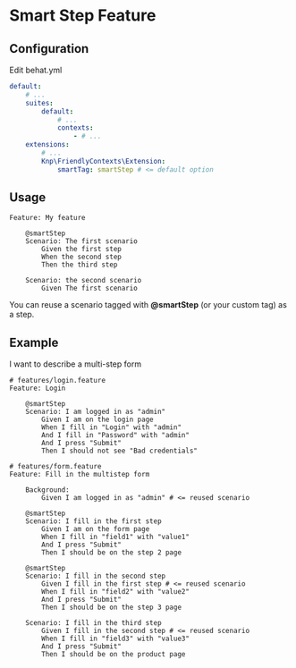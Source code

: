 Smart Step Feature
=============

Configuration
-------------
Edit behat.yml
```yaml
default:
    # ...
    suites:
        default:
            # ...
            contexts:
                - # ...
    extensions:
        # ...
        Knp\FriendlyContexts\Extension:
            smartTag: smartStep # <= default option
```

Usage
-----
```gherkin
Feature: My feature
    
    @smartStep
    Scenario: The first scenario
        Given the first step
        When the second step
        Then the third step
        
    Scenario: the second scenario
        Given The first scenario
```
You can reuse a scenario tagged with **@smartStep** (or your custom tag) as a step.

Example
-------
I want to describe a multi-step form
```gherkin
# features/login.feature
Feature: Login
    
    @smartStep
    Scenario: I am logged in as "admin"
        Given I am on the login page
        When I fill in "Login" with "admin"
        And I fill in "Password" with "admin"
        And I press "Submit"
        Then I should not see "Bad credentials"
```
```gherkin
# features/form.feature
Feature: Fill in the multistep form
    
    Background:
        Given I am logged in as "admin" # <= reused scenario
        
    @smartStep
    Scenario: I fill in the first step
        Given I am on the form page
        When I fill in "field1" with "value1"
        And I press "Submit"
        Then I should be on the step 2 page
        
    @smartStep
    Scenario: I fill in the second step
        Given I fill in the first step # <= reused scenario
        When I fill in "field2" with "value2"
        And I press "Submit"
        Then I should be on the step 3 page
        
    Scenario: I fill in the third step
        Given I fill in the second step # <= reused scenario
        When I fill in "field3" with "value3"
        And I press "Submit"
        Then I should be on the product page
```
